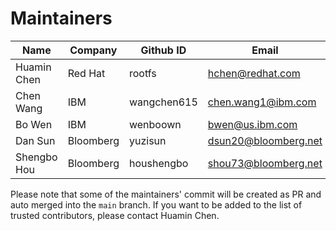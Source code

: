 # Maintainers 

|  Name  |  Company  | Github ID  | Email   |
|---|---|---|---|
| Huamin Chen  | Red Hat  | rootfs  | hchen@redhat.com  |
| Chen Wang | IBM | wangchen615 | chen.wang1@ibm.com |
| Bo Wen | IBM | wenboown | bwen@us.ibm.com |
| Dan Sun | Bloomberg | yuzisun  | dsun20@bloomberg.net  |
| Shengbo Hou | Bloomberg | houshengbo | shou73@bloomberg.net |

Please note that some of the maintainers' commit will be created as PR and auto merged into the `main` branch. If 
you want to be added to the list of trusted contributors, please contact Huamin Chen.